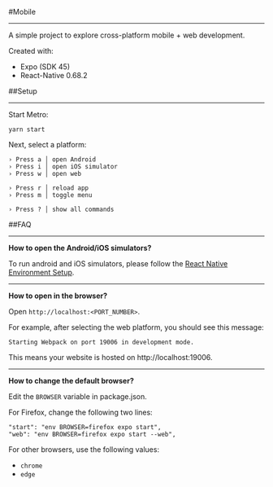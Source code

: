 #Mobile
___

A simple project to explore cross-platform mobile + web development.

Created with:
- Expo (SDK 45)
- React-Native 0.68.2

##Setup

---

Start Metro:
```
yarn start
```

Next, select a platform:
```
› Press a │ open Android
› Press i │ open iOS simulator
› Press w │ open web

› Press r │ reload app
› Press m │ toggle menu

› Press ? │ show all commands
```

##FAQ

---

**How to open the Android/iOS simulators?**
   
To run android and iOS simulators, please follow the [React Native Environment Setup](https://reactnative.dev/docs/0.68/environment-setup).

---

**How to open in the browser?**

Open `http://localhost:<PORT_NUMBER>`.
   
For example, after selecting the web platform, you should see this message:
```
Starting Webpack on port 19006 in development mode.
```

This means your website is hosted on http://localhost:19006.

---

**How to change the default browser?**

Edit the `BROWSER` variable in package.json.

For Firefox, change the following two lines:
```
"start": "env BROWSER=firefox expo start",
"web": "env BROWSER=firefox expo start --web",
```

For other browsers, use the following values:
- `chrome`
- `edge`
